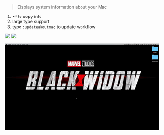 > Displays system information about your Mac

1. ⏎ to copy info
2. large type support
3. type `:updateaboutmac` to update workflow


![](https://img.shields.io/badge/version-v1.4-green?style=for-the-badge)
[![](https://img.shields.io/badge/download-click-blue?style=for-the-badge)](https://github.com/alanhg/alfred-workflows/raw/master/about-mac/About%20Mac.alfredworkflow)



<!-- more -->


![](./screenshot.gif)
